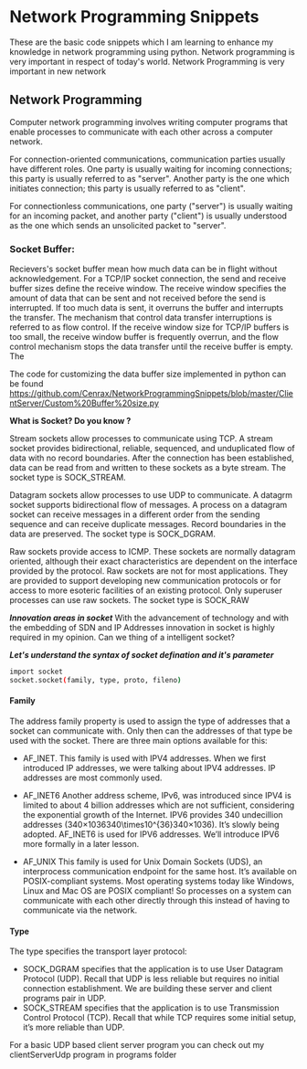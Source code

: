 # Network Programming Snippets
These are the basic code snippets which I am learning to enhance my knowledge in network programming using python. Network programming is very important in respect of today's world. Network Programming is very important in new network

## Network Programming
Computer network programming involves writing computer programs that enable processes to communicate with each other across a computer network.

For connection-oriented communications, communication parties usually have different roles. One party is usually waiting for incoming connections; this party is usually referred to as "server". Another party is the one which initiates connection; this party is usually referred to as "client".

For connectionless communications, one party ("server") is usually waiting for an incoming packet, and another party ("client") is usually understood as the one which sends an unsolicited packet to "server". 

### Socket Buffer:

Recievers's socket buffer mean how much data can be in flight without acknowledgement. For a TCP/IP socket connection, the send and receive buffer sizes define the receive window. The receive window specifies the amount of data that can be sent and not received before the send is interrupted. If too much data is sent, it overruns the buffer and interrupts the transfer. The mechanism that control data transfer interruptions is referred to as flow control. If the receive window size for TCP/IP buffers is too small, the receive window buffer is frequently overrun, and the flow control mechanism stops the data transfer until the receive buffer is empty. The

The code for customizing the data buffer size implemented in python can be found <href>https://github.com/Cenrax/NetworkProgrammingSnippets/blob/master/ClientServer/Custom%20Buffer%20size.py</href>

**What is Socket? Do you know ?**

Stream sockets allow processes to communicate using TCP. A stream socket provides bidirectional, reliable, sequenced, and unduplicated flow of data with no record boundaries. After the connection has been established, data can be read from and written to these sockets as a byte stream. The socket type is SOCK_STREAM.

Datagram sockets allow processes to use UDP to communicate. A datagrm socket supports bidirectional flow of messages. A process on a datagram socket can receive messages in a different order from the sending sequence and can receive duplicate messages. Record boundaries in the data are preserved. The socket type is SOCK_DGRAM.

Raw sockets provide access to ICMP. These sockets are normally datagram oriented, although their exact characteristics are dependent on the interface provided by the protocol. Raw sockets are not for most applications. They are provided to support developing new communication protocols or for access to more esoteric facilities of an existing protocol. Only superuser processes can use raw sockets. The socket type is SOCK_RAW

***Innovation areas in socket***
With the advancement of technology and with the embedding of SDN and IP Addresses innovation in socket is highly required in my opinion. Can we thing of a intelligent socket? 

***Let's understand the syntax of socket defination and it's parameter***

```bash
import socket
socket.socket(family, type, proto, fileno)
```
 #### Family ####
 The address family property is used to assign the type of addresses that a socket can communicate with. Only then can the addresses of that type be used with the socket. There are three main options available for this:

  - AF_INET. This family is used with IPV4 addresses. When we first introduced IP addresses, we were talking about IPV4 addresses. IP addresses are most commonly used.
- AF_INET6 Another address scheme, IPv6, was introduced since IPV4 is limited to about 4 billion addresses which are not sufficient, considering the exponential growth of the Internet. IPV6 provides 340 undecillion addresses (340×1036340\times10^{36}340×10​36​​). It’s slowly being adopted. AF_INET6 is used for IPV6 addresses. We’ll introduce IPV6 more formally in a later lesson.

- AF_UNIX This family is used for Unix Domain Sockets (UDS), an interprocess communication endpoint for the same host. It’s available on POSIX-compliant systems. Most operating systems today like Windows, Linux and Mac OS are POSIX compliant! So processes on a system can communicate with each other directly through this instead of having to communicate via the network.
#### Type ####
The type specifies the transport layer protocol:
 - SOCK_DGRAM specifies that the application is to use User Datagram Protocol (UDP). Recall that UDP is less reliable but requires no initial connection establishment. We are building these server and client programs pair in UDP.
- SOCK_STREAM specifies that the application is to use Transmission Control Protocol (TCP). Recall that while TCP requires some initial setup, it’s more reliable than UDP.

For a basic UDP based client server program you can check out my clientServerUdp program in programs folder
